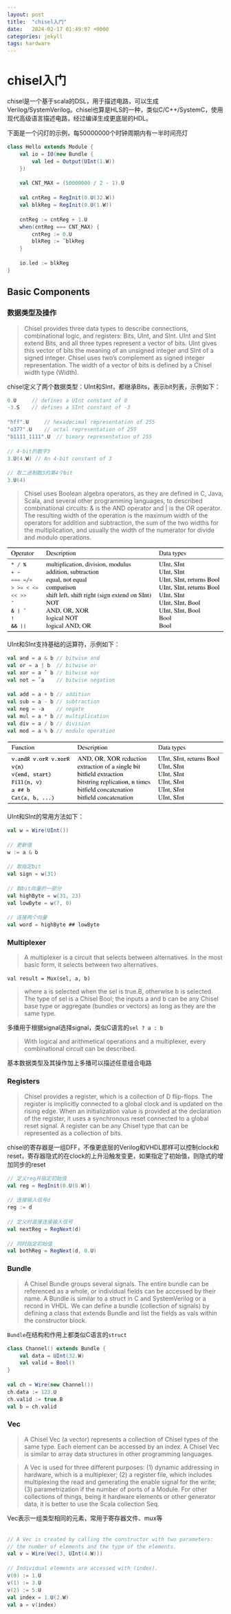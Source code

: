 ```yaml
---
layout: post
title:  "chisel入门"
date:   2024-02-17 01:49:07 +0000
categories: jekyll
tags: hardware
---
```


# chisel入门

chisel是一个基于scala的DSL，用于描述电路，可以生成Verilog/SystemVerilog。chisel也算是HLS的一种，类似C/C++/SystemC，使用现代高级语言描述电路，经过编译生成更底层的HDL。

下面是一个闪灯的示例，每50000000个时钟周期内有一半时间亮灯

```scala
class Hello extends Module {
    val io = IO(new Bundle {
        val led = Output(UInt(1.W))
    })

    val CNT_MAX = (50000000 / 2 - 1).U

    val cntReg = RegInit(0.U(32.W))
    val blkReg = RegInit(0.U(1.W))

    cntReg := cntReg + 1.U
    when(cntReg === CNT_MAX) {
        cntReg := 0.U
        blkReg := ˜blkReg
    }

    io.led := blkReg
}
```

## Basic Components

### 数据类型及操作

> Chisel provides three data types to describe connections, combinational logic, and registers: Bits, UInt, and SInt. UInt and SInt extend Bits, and all three types represent a vector of bits. UInt gives this vector of bits the meaning of an unsigned integer and SInt of a signed integer. Chisel uses two’s complement as signed integer representation. The width of a vector of bits is defined by a Chisel width type (Width). 

chisel定义了两个数据类型：UInt和SInt，都继承Bits，表示bit列表，示例如下：

```scala
0.U     // defines a UInt constant of 0
-3.S    // defines a SInt constant of -3

"hff".U     // hexadecimal representation of 255
"o377".U    // octal representation of 255
"b1111_1111".U  // binary representation of 255

// 4-bit的数字3
3.U(4.W) // An 4-bit constant of 3

// 取二进制数3的第4个bit
3.U(4) 
```

> Chisel uses Boolean algebra operators, as they are defined in C, Java, Scala, and several other programming languages, to described combinational circuits: & is the AND operator and | is the OR operator. The resulting width of the operation is the maximum width of the operators for addition and subtraction, the sum of the two widths for the multiplication, and usually the width of the numerator for divide and modulo operations.

![basic-operator](/assets/images/2024-02-17/basic-operator.png)

UInt和SInt支持基础的运算符，示例如下：

```scala
val and = a & b // bitwise and
val or = a | b  // bitwise or
val xor = a ˆ b // bitwise xor
val not = ˜a    // bitwise negation

val add = a + b // addition
val sub = a - b // subtraction
val neg = -a    // negate
val mul = a * b // multiplication
val div = a / b // division
val mod = a % b // modulo operation
```

![basic-function](/assets/images/2024-02-17/basic-function.png)

UInt和SInt的常用方法如下：

```scala
val w = Wire(UInt())

// 更新值
w := a & b

// 取指定bit
val sign = w(31)

// 取bit向量的一部分
val highByte = w(31, 23)
val lowByte = w(7, 0)

// 连接两个向量
val word = highByte ## lowByte
```

### Multiplexer

> A multiplexer is a circuit that selects between alternatives. In the most basic form, it selects between two alternatives. 

`val result = Mux(sel, a, b)`

> where a is selected when the sel is true.B, otherwise b is selected. The type of sel is a Chisel Bool; the inputs a and b can be any Chisel base type or aggregate (bundles or vectors) as long as they are the same type. 

多播用于根据signal选择signal，类似C语言的`sel ? a : b`

> With logical and arithmetical operations and a multiplexer, every combinational circuit can be described. 

基本数据类型及其操作加上多播可以描述任意组合电路


### Registers

> Chisel provides a register, which is a collection of D flip-flops. The register is implicitly connected to a global clock and is updated on the rising edge. When an initialization value is provided at the declaration of the register, it uses a synchronous reset connected to a global reset signal. A register can be any Chisel type that can be represented as a collection of bits.

chisel的寄存器是一组DFF，不像更底层的Verilog和VHDL那样可以控制clock和reset，寄存器隐式的在clock的上升沿触发变更，如果指定了初始值，则隐式的增加同步的reset

```scala
// 定义reg并指定初始值
val reg = RegInit(0.U(8.W))

// 连接输入信号d
reg := d

// 定义时直接连接输入信号
val nextReg = RegNext(d)

// 同时指定初始值
val bothReg = RegNext(d, 0.U)
```

### Bundle

> A Chisel Bundle groups several signals. The entire bundle can be referenced as a whole, or individual fields can be accessed by their name. A Bundle is similar to a struct in C and SystemVerilog or a record in VHDL. We can define a bundle (collection of signals) by defining a class that extends Bundle and list the fields as vals within the constructor block. 

`Bundle`在结构和作用上都类似C语言的`struct`

```scala
class Channel() extends Bundle {
    val data = UInt(32.W)
    val valid = Bool()
}

val ch = Wire(new Channel())
ch.data := 123.U
ch.valid := true.B
val b = ch.valid
```

### Vec

> A Chisel Vec (a vector) represents a collection of Chisel types of the same type. Each element can be accessed by an index. A Chisel Vec is similar to array data structures in other programming languages.

> A Vec is used for three different purposes: (1) dynamic addressing in hardware, which is a multiplexer; (2) a register file, which includes multiplexing the read and generating the enable signal for the write; (3) parametrization if the number of ports of a Module. For other collections of things, being it hardware elements or other generator data, it is better to use the Scala collection Seq.

Vec表示一组类型相同的元素，常用于寄存器文件、mux等

```scala

// A Vec is created by calling the constructor with two parameters: 
// the number of elements and the type of the elements. 
val v = Wire(Vec(3, UInt(4.W)))

// Individual elements are accessed with (index).
v(0) := 1.U
v(1) := 3.U
v(2) := 5.U
val index = 1.U(2.W)
val a = v(index)

```